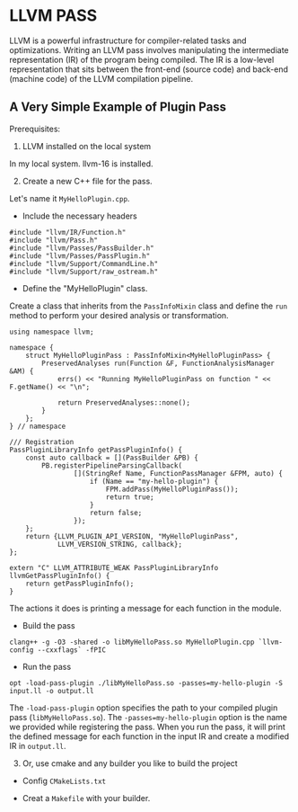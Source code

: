 # LLVM PASS

LLVM is a powerful infrastructure for compiler-related tasks and optimizations. Writing an LLVM pass
involves manipulating the intermediate representation (IR) of the program being compiled. The IR is
a low-level representation that sits between the front-end (source code) and back-end (machine code)
of the LLVM compilation pipeline.

## A Very Simple Example of Plugin Pass

Prerequisites:

1. LLVM installed on the local system

In my local system. llvm-16 is installed.

2. Create a new C++ file for the pass.

Let's name it `MyHelloPlugin.cpp`.

- Include the necessary headers

```
#include "llvm/IR/Function.h"
#include "llvm/Pass.h"
#include "llvm/Passes/PassBuilder.h"
#include "llvm/Passes/PassPlugin.h"
#include "llvm/Support/CommandLine.h"
#include "llvm/Support/raw_ostream.h"
```

- Define the "MyHelloPlugin" class.

Create a class that inherits from the `PassInfoMixin` class and define the `run` method to
perform your desired analysis or transformation.

```
using namespace llvm;

namespace {
    struct MyHelloPluginPass : PassInfoMixin<MyHelloPluginPass> {
        PreservedAnalyses run(Function &F, FunctionAnalysisManager &AM) {
            errs() << "Running MyHelloPluginPass on function " << F.getName() << "\n";

            return PreservedAnalyses::none();
        }
    };
} // namespace

/// Registration
PassPluginLibraryInfo getPassPluginInfo() {
    const auto callback = [](PassBuilder &PB) {
        PB.registerPipelineParsingCallback(
                [](StringRef Name, FunctionPassManager &FPM, auto) {
                    if (Name == "my-hello-plugin") {
                        FPM.addPass(MyHelloPluginPass());
                        return true;
                    }
                    return false;
                });
    };
    return {LLVM_PLUGIN_API_VERSION, "MyHelloPluginPass",
            LLVM_VERSION_STRING, callback};
};

extern "C" LLVM_ATTRIBUTE_WEAK PassPluginLibraryInfo llvmGetPassPluginInfo() {
    return getPassPluginInfo();
}
```

The actions it does is printing a message for each function in the module.

- Build the pass

```
clang++ -g -O3 -shared -o libMyHelloPass.so MyHelloPlugin.cpp `llvm-config --cxxflags` -fPIC
```

- Run the pass

```
opt -load-pass-plugin ./libMyHelloPass.so -passes=my-hello-plugin -S input.ll -o output.ll
```

The `-load-pass-plugin` option specifies the path to your compiled plugin pass (`libMyHelloPass.so`).
The `-passes=my-hello-plugin` option is the name we provided while registering the pass. When you 
run the pass, it will print the defined message for each function in the input IR and create a modified
IR in `output.ll`.

3. Or, use cmake and any builder you like to build the project

- Config `CMakeLists.txt`

- Creat a `Makefile` with your builder. 
